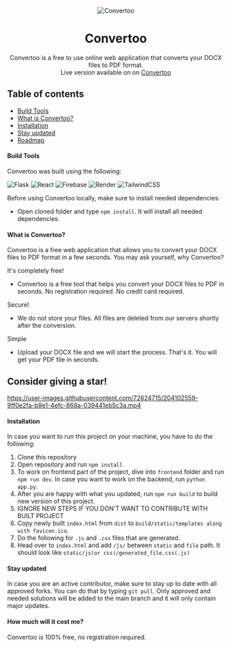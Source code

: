 <p align="center">
  <img alt="Convertoo" src="https://i.postimg.cc/CKCdZmK8/logo-d7f62097.png">
</p>

<p align="center">
  <h1 align="center">Convertoo</h1>
  <p align="center">Convertoo is a free to use online web application that converts your DOCX files to PDF format.
  <br />Live version available on on <a href="https://convertoo-j096.onrender.com/">Convertoo</a></p>
</p>

## Table of contents
- [Build Tools](#build-tools)
- [What is Convertoo?](#what-is-convertoo)
- [Installation](#installation)
- [Stay updated](#stay-updated) 
- [Roadmap](#roadmap)

#### Build Tools

Convertoo was built using the following: 

![Flask](https://img.shields.io/badge/flask-%23000.svg?style=for-the-badge&logo=flask&logoColor=white)
![React](https://img.shields.io/badge/react-%2320232a.svg?style=for-the-badge&logo=react&logoColor=%2361DAFB)
![Firebase](https://img.shields.io/badge/firebase-%23039BE5.svg?style=for-the-badge&logo=firebase)
![Render](https://img.shields.io/badge/Render-%46E3B7.svg?style=for-the-badge&logo=render&logoColor=white)
![TailwindCSS](https://img.shields.io/badge/tailwindcss-%2338B2AC.svg?style=for-the-badge&logo=tailwind-css&logoColor=white)

Before using Convertoo locally, make sure to install needed dependencies:

- Open cloned folder and type `npm install`. It will install all needed dependencies.

#### What is Convertoo?

Convertoo is a free web application that allows you to convert your DOCX files to PDF format in a few seconds.
You may ask yourself, why Convertoo?

It's completely free!
- Convertoo is a free tool that helps you convert your DOCX files to PDF in seconds. No registration required. No credit card required.

Secure!
- We do not store your files. All files are deleted from our servers shortly after the conversion.

Simple
- Upload your DOCX file and we will start the process. That's it. You will get your PDF file in seconds.

## Consider giving a star!

https://user-images.githubusercontent.com/72624715/204102559-9ff0e2fa-b9e1-4efc-868a-039441eb5c3a.mp4

#### Installation

In case you want to run this project on your machine, you have to do the following:

1. Clone this repository
2. Open repository and run `npm install`
3. To work on frontend part of the project, dive into `frontend` folder and run `npm run dev`. In case you want to work on the backend, run `python app.py`.
4. After you are happy with what you updated, run `npm run build` to build new version of this project.
5. IGNORE NEW STEPS IF YOU DON'T WANT TO CONTRIBUTE WITH BUILT PROJECT
6. Copy newly built `index.html` from `dist` to `build/static/templates along with favicon.ico`.
7. Do the following for `.js` and `.css` files that are generated.
8. Head over to `index.html` and add `/js/` between `static` and `file` path. It should look like `static/js(or css)/generated_file.css(.js)`

#### Stay updated

In case you are an active contributor, make sure to stay up to date with all approved forks. You can do that by typing `git pull`. Only approved and needed solutions will be added to the main branch and it will only contain major updates.

#### How much will it cost me?

Convertoo is 100% free, no registration required. 
